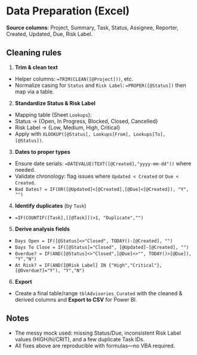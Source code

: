# Data Preparation (Excel)


**Source columns**: Project, Summary, Task, Status, Assignee, Reporter, Created, Updated, Due, Risk Label.


## Cleaning rules
1. **Trim & clean text**
- Helper columns: `=TRIM(CLEAN([@Project]))`, etc.
- Normalize casing for `Status` and `Risk Label`: `=PROPER([@Status])` then map via a table.


2. **Standardize Status & Risk Label**
- Mapping table (Sheet `Lookups`):
- Status → {Open, In Progress, Blocked, Closed, Cancelled}
- Risk Label → {Low, Medium, High, Critical}
- Apply with `XLOOKUP([@Status], Lookups[From], Lookups[To], [@Status])`.


3. **Dates to proper types**
- Ensure date serials: `=DATEVALUE(TEXT([@Created],"yyyy-mm-dd"))` where needed.
- Validate chronology: flag issues where `Updated < Created` or `Due < Created`.
- `Bad Dates? = IF(OR([@Updated]<[@Created],[@Due]<[@Created]), "Y", "")`


4. **Identify duplicates** (by `Task`)
- `=IF(COUNTIF([Task],[[@Task]])>1, "Duplicate","")`


5. **Derive analysis fields**
- `Days Open = IF([@Status]<>"Closed", TODAY()-[@Created], "")`
- `Days To Close = IF([@Status]="Closed", [@Updated]-[@Created], "")`
- `Overdue? = IF(AND([@Status]<>"Closed",[@Due]<>"", TODAY()>[@Due]), "Y","N")`
- `At Risk? = IF(AND([@Risk Label] IN {"High","Critical"}, [@Overdue?]="Y"), "Y","N")`


6. **Export**
- Create a final table/range `tblAdvisories_Curated` with the cleaned & derived columns and **Export to CSV** for Power BI.


## Notes
- The messy mock used: missing Status/Due, inconsistent Risk Label values (HIGH/hi/CRIT), and a few duplicate Task IDs.
- All fixes above are reproducible with formulas—no VBA required.
